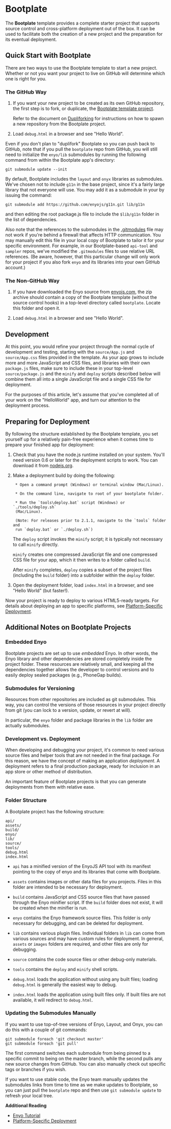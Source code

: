 # Bootplate

The **Bootplate** template provides a complete starter project that supports
source control and cross-platform deployment out of the box.  It can be used to
facilitate both the creation of a new project and the preparation for its
eventual deployment.

## Quick Start with Bootplate

There are two ways to use the Bootplate template to start a new project.
Whether or not you want your project to live on GitHub will determine which one
is right for you.

### The GitHub Way

1. If you want your new project to be created as its own GitHub repository, the
    first step is to fork, or duplicate, the
    [Bootplate template project](https://github.com/enyojs/bootplate).

    Refer to the document on [Dupliforking](dupliforking.html) for instructions
    on how to spawn a new repository from the Bootplate project.

2. Load `debug.html` in a browser and see "Hello World".

Even if you don't plan to "duplifork" Bootplate so you can push back to GitHub,
note that if you pull the `bootplate` repo from GitHub, you will still need to
initialize the `enyo/lib` submodules by running the following command from
within the Bootplate app's directory:

    git submodule update --init

By default, Bootplate includes the `layout` and `onyx` libraries as submodules.
We've chosen not to include `g11n` in the base project, since it's a fairly
large library that not everyone will use.  You may add it as a submodule in your
by issuing the command:

    git submodule add https://github.com/enyojs/g11n.git lib/g11n

and then editing the root package.js file to include the `$lib/g11n` folder in
the list of dependencies.

Also note that the references to the submodules in the
[.gitmodules](https://github.com/enyojs/bootplate/blob/master/.gitmodules) file
may not work if you're behind a firewall that affects HTTP communication.  You
may manually edit this file in your local copy of Bootplate to tailor it for
your specific environment.  For example, in our Bootplate-based `api-tool` and
`sampler` repos, we've modified the `.gitmodules` files to use relative URL
references.  (Be aware, however, that this particular change will only work for
your project if you also fork `enyo` and its libraries into your own GitHub
account.)

### The Non-GitHub Way

1. If you have downloaded the Enyo source from [enyojs.com](http://enyojs.com),
    the zip archive should contain a copy of the Bootplate template (without the
    source control hooks) in a top-level directory called `bootplate`.  Locate
    this folder and open it.

2. Load `debug.html` in a browser and see "Hello World".

## Development

At this point, you would refine your project through the normal cycle of
development and testing, starting with the `source/App.js` and `source/App.css`
files provided in the template.  As your app grows to include more and more
JavaScript and CSS files, and libraries with their own `package.js` files, make
sure to include these in your top-level `source/package.js` and the `minify` and
`deploy` scripts described below will combine them all into a single JavaScript
file and a single CSS file for deployment.

For the purposes of this article, let's assume that you've completed all of your
work on the "HelloWorld" app, and turn our attention to the deployment process.

## Preparing for Deployment

By following the structure established by the Bootplate template, you set
yourself up for a relatively pain-free experience when it comes time to prepare
your finished app for deployment:

1. Check that you have the node.js runtime installed on your system.  You'll
    need version 0.6 or later for the deployment scripts to work.  You can
    download it from [nodejs.org](http://nodejs.org).

2. Make a deployment build by doing the following:

        * Open a command prompt (Windows) or terminal window (Mac/Linux).
        
        * On the command line, navigate to root of your bootplate folder.

        * Run the `tools\deploy.bat` script (Windows) or `./tools/deploy.sh`
        (Mac/Linux).

        (Note: For releases prior to 2.1.1, navigate to the `tools` folder and
        run `deploy.bat` or `./deploy.sh`)

    The `deploy` script invokes the `minify` script; it is typically not
    necessary to call `minify` directly.

    `minify` creates one compressed JavaScript file and one compressed CSS file
    for your app, which it then writes to a folder called `build`.

    After `minify` completes, `deploy` copies a subset of the project files
    (including the `build` folder) into a subfolder within the `deploy` folder.

3. Open the deployment folder, load `index.html` in a browser, and see "Hello
    World" (but faster!).

Now your project is ready to deploy to various HTML5-ready targets.  For details
about deploying an app to specific platforms, see
[Platform-Specific Deployment](../deploying-apps/platform-specific-deployment.html).

## Additional Notes on Bootplate Projects

### Embedded Enyo

Bootplate projects are set up to use _embedded_ Enyo.  In other words, the Enyo
library and other dependencies are stored completely inside the project folder.
These resources are relatively small, and keeping all the dependencies together
allows the developer to control versions and to easily deploy sealed packages
(e.g., PhoneGap builds).

### Submodules for Versioning

Resources from other repositories are included as git submodules.  This way, you
can control the versions of those resources in your project directly from git
(you can lock to a version, update, or revert at will).

In particular, the `enyo` folder and package libraries in the `lib` folder are
actually submodules.

### Development vs. Deployment

When developing and debugging your project, it's common to need various source
files and helper tools that are not needed in the final package.  For this
reason, we have the concept of making an application _deployment_.   A
deployment refers to a final production package, ready for inclusion in an app
store or other method of distribution.

An important feature of Bootplate projects is that you can generate deployments
from them with relative ease.

### Folder Structure

A Bootplate project has the following structure:

	api/
	assets/
	build/
	enyo/
	lib/
	source/
	tools/
	debug.html
	index.html

* `api` has a minified version of the EnyoJS API tool with its manifest pointing
    to the copy of enyo and its libraries that come with Bootplate.

* `assets` contains images or other data files for you projects. Files in this
    folder are intended to be necessary for deployment.

* `build` contains JavaScript and CSS source files that have passed through the
    Enyo minifier script.  If the `build` folder does not exist, it will be
    created when the minifier is run.

* `enyo` contains the Enyo framework source files.  This folder is only
    necessary for debugging, and can be deleted for deployment.

* `lib` contains various plugin files.  Individual folders in `lib` can come
    from various sources and may have custom rules for deployment.  In general,
    `assets` or `images` folders are required, and other files are only for
    debugging.

* `source` contains the code source files or other debug-only materials.

* `tools` contains the `deploy` and `minify` shell scripts.

* `debug.html` loads the application without using any built files; loading
    `debug.html` is generally the easiest way to debug.

* `index.html` loads the application using built files only.  If built files are
    not available, it will redirect to `debug.html`.

### Updating the Submodules Manually

If you want to use top-of-tree versions of Enyo, Layout, and Onyx, you can do
this with a couple of git commands:

    git submodule foreach 'git checkout master'
    git submodule foreach 'git pull'

The first command switches each submodule from being pinned to a specific commit
to being on the master branch, while the second pulls any new source changes
from GitHub.  You can also manually check out specific tags or branches if you
wish.

If you want to use stable code, the Enyo team manually updates the submodules
links from time to time as we make updates to Bootplate, so you can just pull
the `bootplate` repo and then use `git submodule update` to refresh your local
tree.

**Additional Reading**

* [Enyo Tutorial](../tutorials/tutorial.html)
* [Platform-Specific Deployment](../deploying-apps/platform-specific-deployment.html)
